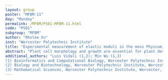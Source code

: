 ```yaml
---
layout: group
poster: "MFBM-11"
day: "Monday"
permalink: /MFBM/PS01-MFBM-11.html
code: "PS01"
subgroup: "MFBM"
author: "Rholee Xu"
inst: "Worcester Polytechnic Institute"
title: "Experimental measurement of elastic moduli in the moss Physcomitrium patens informs modeling of plant cell tip growth"
abstract: "Plant cell morphology and growth are essential for plant development and adaptation. Some key cell types, such as pollen tubes, root hairs, and moss protonemata, develop specifically by tip growth. Cell wall material deposition and internal structure rearrangement (wall loosening) are the major contributing factors to the growth and morphogenesis of tip cells. As the cell wall is physically extended due to turgor pressure, we must understand the wall mechanical response against turgor pressure in order to elucidate this complex process. Studies into this process include theoretical modeling of tip growing cells, which are mostly based on the classical Lockhart theory, where the wall extends irreversibly in response to turgor pressure. These models predict that the shape of growing cells is critically dependent on a dramatic gradient of elastic moduli or effective viscosities from the tip domain to the shank region. While the elastic moduli have been measured experimentally in yeast and other tip-growing cells in simplified settings, the dramatic gradient transcending a difference in the order of several magnitudes has never been found. We argue the previous prediction is biased because these models do not distinguish wall deformation due to active processes, such as wall material deposition and wall loosening, from its elastic properties. Our research attempts to address these concerns by first measuring elastic moduli using our model organism, the moss Physcomitrium patens. We use a novel technique of measuring the elastic property by quantifying wall deformation from fluorescent bead tracking and surface region triangulation; and quantifying the wall tension from wall surface shape analysis. We find that there does exist a gradient of moduli between the tip and shank, but with a difference within an order of magnitude. Additional samples and improvement of error analysis will allow us to confirm this and investigate further into differences between cell types in P. patens. We will then apply this technique on other experiments to study how these elastic moduli differ during growth, or when cell wall composition is modified. This novel method will help bring advancements to the field of cell wall mechanics and the understanding of tip cell growth."
additional_authors: "Luis Vidali (1,2); Min Wu (1,3)
(1) Bioinformatics and Computational Biology, Worcester Polytechnic Institute, Worcester, 01609, MA, USA
(2) Biology and Biotechnology, Worcester Polytechnic Institute, Worcester, 01609, MA, USA
(3) Mathematical Sciences, Worcester Polytechnic Institute, Worcester, 01609, MA, USA"
---
```

